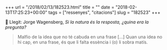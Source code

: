 +++
url = "/2018/02/13/182523.html"
title = ""
date = "2018-02-13T17:25:23+00:00"
tags = ["ressenyes", "citacions"]
slug = "182523"
+++

📖 Llegit: Jorge Wagensberg, *Si la natura és la resposta, ¿quina era la pregunta?*

> Malfio de la idea que no té cabuda en una frase […] Quan una idea no hi cap, en una frase, és que li falta essència i (o) li sobra matís.


